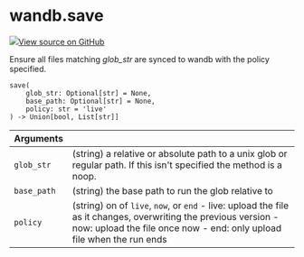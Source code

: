 # wandb.save

[![](https://www.tensorflow.org/images/GitHub-Mark-32px.png)View source on GitHub](https://www.github.com/wandb/client/tree/c129c32964aca6a8509d98a0cc3c9bc46f2d8a4c/wandb/sdk/wandb_run.py#L1059-L1148)

Ensure all files matching _glob\_str_ are synced to wandb with the policy specified.

```text
save(
    glob_str: Optional[str] = None,
    base_path: Optional[str] = None,
    policy: str = 'live'
) -> Union[bool, List[str]]
```

| Arguments |  |
| :--- | :--- |
|  `glob_str` |  \(string\) a relative or absolute path to a unix glob or regular path. If this isn't specified the method is a noop. |
|  `base_path` |  \(string\) the base path to run the glob relative to |
|  `policy` |  \(string\) on of `live`, `now`, or `end` - live: upload the file as it changes, overwriting the previous version - now: upload the file once now - end: only upload file when the run ends |


